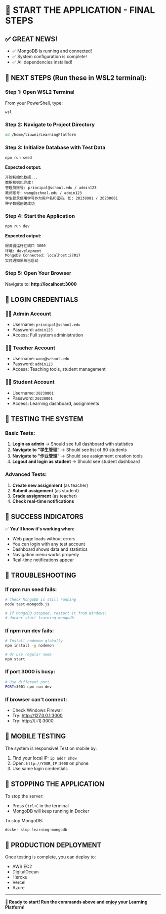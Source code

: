 # 🚀 START THE APPLICATION - FINAL STEPS

## ✅ GREAT NEWS!
- ✅ MongoDB is running and connected!
- ✅ System configuration is complete!
- ✅ All dependencies installed!

## 🎯 NEXT STEPS (Run these in WSL2 terminal):

### Step 1: Open WSL2 Terminal
From your PowerShell, type:
```
wsl
```

### Step 2: Navigate to Project Directory
```bash
cd /home/liuwei/LearningPlatform
```

### Step 3: Initialize Database with Test Data
```bash
npm run seed
```

**Expected output:**
```
开始初始化数据...
数据初始化完成！
管理员账号: principal@school.edu / admin123
教师账号: wang@school.edu / admin123
学生登录使用学号作为用户名和密码，如: 20230001 / 20230001
种子数据创建成功
```

### Step 4: Start the Application
```bash
npm run dev
```

**Expected output:**
```
服务器运行在端口 3000
环境: development
MongoDB Connected: localhost:27017
实时通知系统已启动
```

### Step 5: Open Your Browser
Navigate to: **http://localhost:3000**

## 🔑 LOGIN CREDENTIALS

### 👨‍💼 Admin Account
- Username: `principal@school.edu`
- Password: `admin123`
- Access: Full system administration

### 👩‍🏫 Teacher Account  
- Username: `wang@school.edu`
- Password: `admin123`
- Access: Teaching tools, student management

### 👨‍🎓 Student Account
- Username: `20230001`
- Password: `20230001`
- Access: Learning dashboard, assignments

## 🧪 TESTING THE SYSTEM

### Basic Tests:
1. **Login as admin** → Should see full dashboard with statistics
2. **Navigate to "学生管理"** → Should see list of 60 students
3. **Navigate to "作业管理"** → Should see assignment creation tools
4. **Logout and login as student** → Should see student dashboard

### Advanced Tests:
1. **Create new assignment** (as teacher)
2. **Submit assignment** (as student)  
3. **Grade assignment** (as teacher)
4. **Check real-time notifications**

## 🎉 SUCCESS INDICATORS

✅ **You'll know it's working when:**
- Web page loads without errors
- You can login with any test account
- Dashboard shows data and statistics
- Navigation menu works properly
- Real-time notifications appear

## 🐛 TROUBLESHOOTING

### If npm run seed fails:
```bash
# Check MongoDB is still running
node test-mongodb.js

# If MongoDB stopped, restart it from Windows:
# docker start learning-mongodb
```

### If npm run dev fails:
```bash
# Install nodemon globally
npm install -g nodemon

# Or use regular node
npm start
```

### If port 3000 is busy:
```bash
# Use different port
PORT=3001 npm run dev
```

### If browser can't connect:
- Check Windows Firewall
- Try: http://127.0.0.1:3000
- Try: http://[::1]:3000

## 📱 MOBILE TESTING

The system is responsive! Test on mobile by:
1. Find your local IP: `ip addr show`
2. Open: `http://YOUR_IP:3000` on phone
3. Use same login credentials

## 🔄 STOPPING THE APPLICATION

To stop the server:
- Press `Ctrl+C` in the terminal
- MongoDB will keep running in Docker

To stop MongoDB:
```bash
docker stop learning-mongodb
```

## 🚀 PRODUCTION DEPLOYMENT

Once testing is complete, you can deploy to:
- AWS EC2
- DigitalOcean
- Heroku
- Vercel
- Azure

---

**🎯 Ready to start! Run the commands above and enjoy your Learning Platform!**